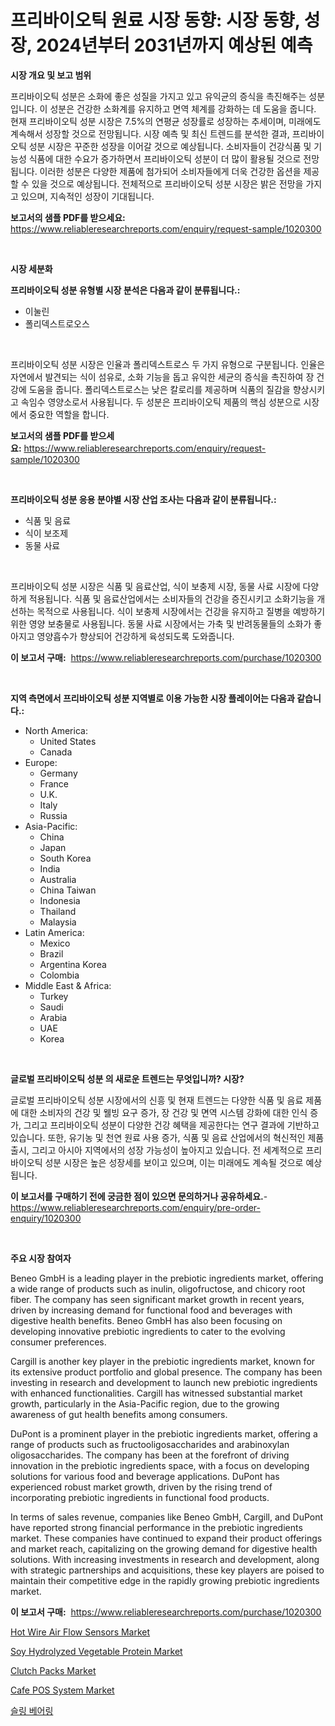 <p><h1>프리바이오틱 원료 시장 동향: 시장 동향, 성장, 2024년부터 2031년까지 예상된 예측</h1></p><p><strong>시장 개요 및 보고 범위</strong></p>
<p><p>프리바이오틱 성분은 소화에 좋은 성질을 가지고 있고 유익균의 증식을 촉진해주는 성분입니다. 이 성분은 건강한 소화계를 유지하고 면역 체계를 강화하는 데 도움을 줍니다. 현재 프리바이오틱 성분 시장은 7.5%의 연평균 성장률로 성장하는 추세이며, 미래에도 계속해서 성장할 것으로 전망됩니다. 시장 예측 및 최신 트렌드를 분석한 결과, 프리바이오틱 성분 시장은 꾸준한 성장을 이어갈 것으로 예상됩니다. 소비자들이 건강식품 및 기능성 식품에 대한 수요가 증가하면서 프리바이오틱 성분이 더 많이 활용될 것으로 전망됩니다. 이러한 성분은 다양한 제품에 첨가되어 소비자들에게 더욱 건강한 옵션을 제공할 수 있을 것으로 예상됩니다. 전체적으로 프리바이오틱 성분 시장은 밝은 전망을 가지고 있으며, 지속적인 성장이 기대됩니다.</p></p>
<p><strong>보고서의 샘플 PDF를 받으세요:</strong> <a href="https://www.reliableresearchreports.com/enquiry/request-sample/1020300">https://www.reliableresearchreports.com/enquiry/request-sample/1020300</a></p>
<p>&nbsp;</p>
<p><strong>시장 세분화</strong></p>
<p><strong>프리바이오틱 성분 유형별 시장 분석은 다음과 같이 분류됩니다.:</strong></p>
<p><ul><li>이눌린</li><li>폴리덱스트로오스</li></ul></p>
<p>&nbsp;</p>
<p><p>프리바이오틱 성분 시장은 인율과 폴리덱스트로스 두 가지 유형으로 구분됩니다. 인율은 자연에서 발견되는 식이 섬유로, 소화 기능을 돕고 유익한 세균의 증식을 촉진하여 장 건강에 도움을 줍니다. 폴리덱스트로스는 낮은 칼로리를 제공하며 식품의 질감을 향상시키고 속임수 영양소로서 사용됩니다. 두 성분은 프리바이오틱 제품의 핵심 성분으로 시장에서 중요한 역할을 합니다.</p></p>
<p><strong>보고서의 샘플 PDF를 받으세요:</strong>&nbsp;<a href="https://www.reliableresearchreports.com/enquiry/request-sample/1020300">https://www.reliableresearchreports.com/enquiry/request-sample/1020300</a></p>
<p>&nbsp;</p>
<p><strong> 프리바이오틱 성분 응용 분야별 시장 산업 조사는 다음과 같이 분류됩니다.:</strong></p>
<p><ul><li>식품 및 음료</li><li>식이 보조제</li><li>동물 사료</li></ul></p>
<p>&nbsp;</p>
<p><p>프리바이오틱 성분 시장은 식품 및 음료산업, 식이 보충제 시장, 동물 사료 시장에 다양하게 적용됩니다. 식품 및 음료산업에서는 소비자들의 건강을 증진시키고 소화기능을 개선하는 목적으로 사용됩니다. 식이 보충제 시장에서는 건강을 유지하고 질병을 예방하기 위한 영양 보충물로 사용됩니다. 동물 사료 시장에서는 가축 및 반려동물들의 소화가 좋아지고 영양흡수가 향상되어 건강하게 육성되도록 도와줍니다.</p></p>
<p><strong>이 보고서 구매:</strong>&nbsp; <a href="https://www.reliableresearchreports.com/purchase/1020300">https://www.reliableresearchreports.com/purchase/1020300</a></p>
<p>&nbsp;</p>
<p><strong>지역 측면에서 프리바이오틱 성분 지역별로 이용 가능한 시장 플레이어는 다음과 같습니다.:</strong></p>
<p><ul>
    <li>
        North America:
        <ul>
            <li>United States</li>
            <li>Canada</li>
        </ul>
    </li>
    <li>
        Europe:
        <ul>
            <li>Germany</li>
            <li>France</li>
            <li>U.K.</li>
            <li>Italy</li>
            <li>Russia</li>
        </ul>
    </li>
    <li>
        Asia-Pacific:
        <ul>
            <li>China</li>
            <li>Japan</li>
            <li>South Korea</li>
            <li>India</li>
            <li>Australia</li>
            <li>China Taiwan</li>
            <li>Indonesia</li>
            <li>Thailand</li>
            <li>Malaysia</li>
        </ul>
    </li>
    <li>
        Latin America:
        <ul>
            <li>Mexico</li>
            <li>Brazil</li>
            <li>Argentina Korea</li>
            <li>Colombia</li>
        </ul>
    </li>
    <li>
        Middle East & Africa:
        <ul>
            <li>Turkey</li>
            <li>Saudi</li>
            <li>Arabia</li>
            <li>UAE</li>
            <li>Korea</li>
        </ul>
    </li>
    </ul></p>
<p>&nbsp;</p>
<p><strong>글로벌 프리바이오틱 성분 의 새로운 트렌드는 무엇입니까? 시장?</strong></p>
<p><p>글로벌 프리바이오틱 성분 시장에서의 신흥 및 현재 트렌드는 다양한 식품 및 음료 제품에 대한 소비자의 건강 및 웰빙 요구 증가, 장 건강 및 면역 시스템 강화에 대한 인식 증가, 그리고 프리바이오틱 성분이 다양한 건강 혜택을 제공한다는 연구 결과에 기반하고 있습니다. 또한, 유기농 및 천연 원료 사용 증가, 식품 및 음료 산업에서의 혁신적인 제품 출시, 그리고 아시아 지역에서의 성장 가능성이 높아지고 있습니다. 전 세계적으로 프리바이오틱 성분 시장은 높은 성장세를 보이고 있으며, 이는 미래에도 계속될 것으로 예상됩니다.</p></p>
<p><strong>이 보고서를 구매하기 전에 궁금한 점이 있으면 문의하거나 공유하세요.</strong>- <a href="https://www.reliableresearchreports.com/enquiry/pre-order-enquiry/1020300">https://www.reliableresearchreports.com/enquiry/pre-order-enquiry/1020300</a></p>
<p>&nbsp;</p>
<p><strong>주요 시장 참여자</strong></p>
<p><p>Beneo GmbH is a leading player in the prebiotic ingredients market, offering a wide range of products such as inulin, oligofructose, and chicory root fiber. The company has seen significant market growth in recent years, driven by increasing demand for functional food and beverages with digestive health benefits. Beneo GmbH has also been focusing on developing innovative prebiotic ingredients to cater to the evolving consumer preferences.</p><p>Cargill is another key player in the prebiotic ingredients market, known for its extensive product portfolio and global presence. The company has been investing in research and development to launch new prebiotic ingredients with enhanced functionalities. Cargill has witnessed substantial market growth, particularly in the Asia-Pacific region, due to the growing awareness of gut health benefits among consumers.</p><p>DuPont is a prominent player in the prebiotic ingredients market, offering a range of products such as fructooligosaccharides and arabinoxylan oligosaccharides. The company has been at the forefront of driving innovation in the prebiotic ingredients space, with a focus on developing solutions for various food and beverage applications. DuPont has experienced robust market growth, driven by the rising trend of incorporating prebiotic ingredients in functional food products.</p><p>In terms of sales revenue, companies like Beneo GmbH, Cargill, and DuPont have reported strong financial performance in the prebiotic ingredients market. These companies have continued to expand their product offerings and market reach, capitalizing on the growing demand for digestive health solutions. With increasing investments in research and development, along with strategic partnerships and acquisitions, these key players are poised to maintain their competitive edge in the rapidly growing prebiotic ingredients market.</p></p>
<p><strong>이 보고서 구매:</strong>&nbsp;&nbsp;<a href="https://www.reliableresearchreports.com/purchase/1020300">https://www.reliableresearchreports.com/purchase/1020300</a></p>
<p><p><a href="https://view.publitas.com/reportprime-1/hot-wire-air-flow-sensors-market-research-report-unlocks-analysis-on-the-market-financial-status-market-size-and-market-revenue-upto-2031/">Hot Wire Air Flow Sensors Market</a></p><p><a href="https://five-trouble-98a.notion.site/Soy-Hydrolyzed-Vegetable-Protein-Market-Size-Share-Trends-Analysis-Report-By-Application-Regiona-0b84c6b8047d41a7acad45257cfc1c49">Soy Hydrolyzed Vegetable Protein Market</a></p><p><a href="https://github.com/WillieWoodard/Market-Research-Report-List-3/blob/main/clutch-packs-market.md">Clutch Packs Market</a></p><p><a href="https://issuu.com/reportprime-2/docs/cafe-pos-system-market-size-2030.pptx">Cafe POS System Market</a></p><p><a href="https://github.com/plelbej847484502/Market-Research-Report-List-1/blob/main/4370536187818.md">슬링 베어링</a></p></p>
